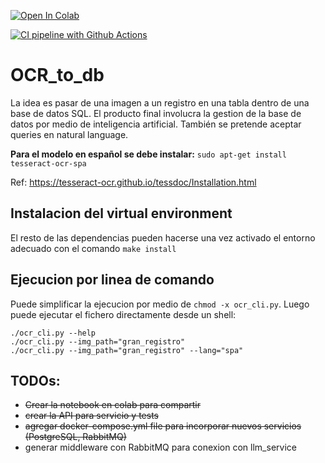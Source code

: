 [![Open In Colab](https://colab.research.google.com/assets/colab-badge.svg)](https://colab.research.google.com/github/jackonedev/OCR_Testdrive/blob/main/OCR_Testdrive.ipynb)

[![CI pipeline with Github Actions](https://github.com/jackonedev/OCR_to_db/actions/workflows/ci_pipeline.yml/badge.svg)](https://github.com/jackonedev/OCR_to_db/actions/workflows/ci_pipeline.yml)
# OCR_to_db
La idea es pasar de una imagen a un registro en una tabla dentro de una base de datos SQL. El producto final involucra la gestion de la base de datos por medio de inteligencia artificial. También se pretende aceptar queries en natural language. 

**Para el modelo en español se debe instalar:**
`sudo apt-get install tesseract-ocr-spa`

Ref:
https://tesseract-ocr.github.io/tessdoc/Installation.html



## Instalacion del virtual environment

El resto de las dependencias pueden hacerse una vez activado el entorno adecuado con el comando `make install`

## Ejecucion por linea de comando

Puede simplificar la ejecucion por medio de `chmod -x ocr_cli.py`.
Luego puede ejecutar el fichero directamente desde un shell:

```shell
./ocr_cli.py --help
./ocr_cli.py --img_path="gran_registro"
./ocr_cli.py --img_path="gran_registro" --lang="spa"
```


## TODOs:
* ~~Crear la notebook en colab para compartir~~
* ~~crear la API para servicio y tests~~
* ~~agregar docker-compose.yml file para incorporar nuevos servicios (PostgreSQL, RabbitMQ)~~
* generar middleware con RabbitMQ para conexion con llm_service
